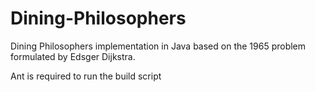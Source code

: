 # Dining-Philosophers
Dining Philosophers implementation in Java based on the 1965 problem formulated by Edsger Dijkstra.

Ant is required to run the build script

